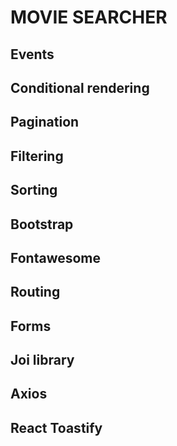 # MOVIE SEARCHER

## Events

## Conditional rendering

## Pagination

## Filtering

## Sorting

## Bootstrap

## Fontawesome

## Routing

## Forms

## Joi library

## Axios

## React Toastify
